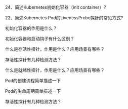 

24、简述Kubernetes初始化容器（init container）?

22、简述Kubernetes Pod的LivenessProbe探针的常见方式?


初始化容器的作用是什么？

初始化容器和启动钩子有什么区别？

什么是存活性探针，作用是什么？应用场景有哪些？

存活性探针有几种检测方法？

什么是就绪性探针，作用是什么？应用场景有哪些？

Pod的创建流程简单描述一下

Pod的生命周期简单描述一下


存活性探针有几种检测方法？